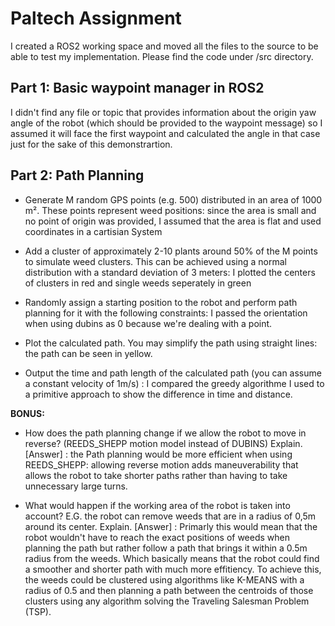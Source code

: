 # Paltech Assignment

I created a ROS2 working space and moved all the files to the source to be able to test my implementation. Please find the code under /src directory.

## Part 1: Basic waypoint manager in ROS2

I didn't find any file or topic that provides information about the origin yaw angle of the robot (which should be provided to the waypoint message) so I assumed it will face the first waypoint and calculated the angle in that case just for the sake of this demonstrartion. 

## Part 2: Path Planning 
- Generate M random GPS points (e.g. 500) distributed in an area of 1000 m². These points represent weed positions: 
since the area is small and no point of origin was provided, I assumed that the area is flat and used coordinates in a cartisian System 
- Add a cluster of approximately 2-10 plants around 50% of the M points to simulate weed clusters. This can be achieved using a normal distribution with a standard deviation of 3 meters: 
I plotted the centers of clusters in red and single weeds seperately in green  

- Randomly assign a starting position to the robot and perform path planning for it with the following constraints:
I passed the orientation when using dubins as 0 because we're dealing with a point.

- Plot the calculated path. You may simplify the path using straight lines: the path can be seen in yellow.

- Output the time and path length of the calculated path (you can assume a constant velocity of 1m/s) : I compared the greedy algorithme I used to a primitive approach to show the difference in time and distance.

**BONUS:**  

- How does the path planning change if we allow the robot to move in reverse? (REEDS_SHEPP motion model instead of DUBINS) Explain.
[Answer] : 
the Path planning would be more efficient when using REEDS_SHEPP: allowing reverse motion adds maneuverability that allows the robot to take shorter paths rather than having to take unnecessary large turns.

- What would happen if the working area of the robot is taken into account? E.G. the robot can remove weeds that are in a radius of 0,5m around its center. Explain.
[Answer] : 
Primarly this would mean that the robot wouldn't have to reach the exact positions of weeds when planning the path but rather follow a path that brings it within a 0.5m radius from the weeds. Which basically means that the robot could find a smoother and shorter path with much more effitiency. To achieve this, the weeds could be clustered using algorithms like K-MEANS with a radius of 0.5 and then planning a path between the centroids of those clusters using any algorithm solving the Traveling Salesman Problem (TSP). 












